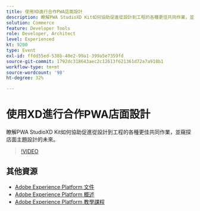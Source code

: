 ```yaml
---
title: 使用XD進行合作PWA店面設計
description: 瞭解PWA StudioXD Kit如何協助促進從設計到工程的各種更佳共同作業，並窺探店面主題設計的未來。
solution: Commerce
feature: Developer Tools
role: Developer, Architect
level: Experienced
kt: 9200
type: Event
exl-id: ffdd55ed-538b-40e2-99a1-399a5e7359fd
source-git-commit: 1792dc318643aec2c12613f621361d72a7a918b1
workflow-type: tm+mt
source-wordcount: '98'
ht-degree: 32%

---
```


# 使用XD進行合作PWA店面設計

瞭解PWA StudioXD Kit如何協助促進從設計到工程的各種更佳共同作業，並窺探店面主題設計的未來。

>[!VIDEO](https://video.tv.adobe.com/v/337725/?quality=12&learn=on&hidetitle=true)

## 其他資源

- [Adobe Experience Platform 文件](https://experienceleague.adobe.com/docs/experience-platform.html)
- [Adobe Experience Platform 概述](https://experienceleague.adobe.com/docs/experience-platform/landing/home.html?lang=zh-Hant)
- [Adobe Experience Platform 教學課程](https://experienceleague.adobe.com/docs/platform-learn/tutorials/overview.html?lang=zh-Hant)
